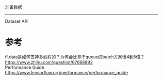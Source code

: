 准备数据

---
Dataset API

# 参考
tf.data是如何支持多线程的？为何会比基于queue的batch方案慢4到5倍？  
<https://www.zhihu.com/question/67668892>  
Performance Guide  
<https://www.tensorflow.org/performance/performance_guide>